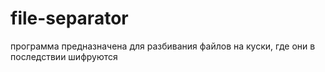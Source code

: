 # file-separator

программа предназначена для разбивания файлов на куски, где они в последствии шифруются
